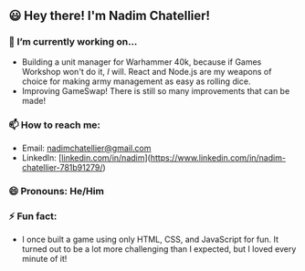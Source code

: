 ## 😃  Hey there! I'm Nadim Chatellier!

### 🔭 I’m currently working on...
- Building a unit manager for Warhammer 40k, because if Games Workshop won't do it, *I* will. React and Node.js are my weapons of choice for making army management as easy as rolling dice.
- Improving GameSwap! There is still so many improvements that can be made!


### 📫 How to reach me:
- Email: nadimchatellier@gmail.com
- LinkedIn: [[linkedin.com/in/nadim](https://linkedin.com/in/nadim)](https://www.linkedin.com/in/nadim-chatellier-781b91279/)

### 😄 Pronouns: He/Him

### ⚡ Fun fact:
- I once built a game using only HTML, CSS, and JavaScript for fun. It turned out to be a lot more challenging than I expected, but I loved every minute of it!
